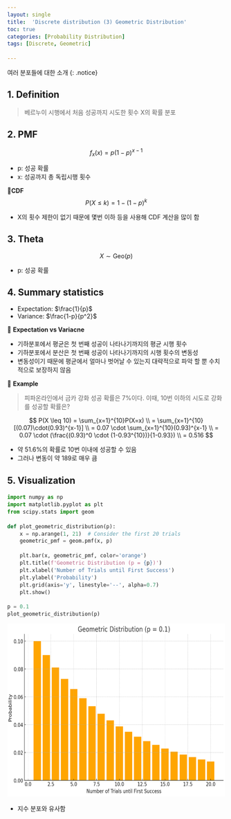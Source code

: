 ```yaml
---
layout: single
title:  'Discrete distribution (3) Geometric Distribution'
toc: true
categories: [Probability Distribution]
tags: [Discrete, Geometric]

---
```


여러 분포들에 대한 소개
{: .notice}

## 1. Definition

> 베르누이 시행에서 처음 성공까지 시도한 횟수 X의 확률 분포

## 2. PMF

$$
f_x(x) = p(1-p)^{x-1}
$$

- p: 성공 확률
- x: 성공까지 총 독립시행 횟수

📍**CDF**
$$
P(X \leq k) = 1-(1-p)^{k}
$$

- X의 횟수 제한이 없기 때문에 몇번 이하 등을 사용해 CDF 계산을 많이 함

## 3. Theta

$$
X \sim \text{Geo}(p)
$$

- p: 성공 확률

## 4. Summary statistics

- Expectation: $\frac{1}{p}$
- Variance: $\frac{1-p}{p^2}$

📍 **Expectation vs Variacne**

- 기하분포에서 평균은 첫 번째 성공이 나타나기까지의 평균 시행 횟수
- 기하분포에서 분산은 첫 번째 성공이 나타나기까지의 시행 횟수의 변동성
- 변동성이기 때문에 평균에서 얼마나 벗어날 수 있는지 대략적으로 파악 할 뿐 수치적으로 보장하지 않음

📍 **Example**

> 피파온라인에서 금카 강화 성공 확률은 7%이다. 이때, 10번 이하의 시도로 강화를 성공할 확률은?

$$
P(X \leq 10) = \sum_{x=1}^{10}P(X=x) \\
= \sum_{x=1}^{10}[(0.07)\cdot(0.93)^{x-1}] \\
= 0.07 \cdot \sum_{x=1}^{10}(0.93)^{x-1} \\
= 0.07 \cdot (\frac{(0.93)^0 \cdot (1-0.93^{10})}{1-0.93}) \\
= 0.516
$$

- 약 51.6%의 확률로 10번 이내에 성공할 수 있음
- 그러나 변동이 약 189로 매우 큼

## 5. Visualization

```python
import numpy as np
import matplotlib.pyplot as plt
from scipy.stats import geom

def plot_geometric_distribution(p):
    x = np.arange(1, 21)  # Consider the first 20 trials
    geometric_pmf = geom.pmf(x, p)

    plt.bar(x, geometric_pmf, color='orange')
    plt.title(f'Geometric Distribution (p = {p})')
    plt.xlabel('Number of Trials until First Success')
    plt.ylabel('Probability')
    plt.grid(axis='y', linestyle='--', alpha=0.7)
    plt.show()

p = 0.1
plot_geometric_distribution(p)
```

<p align="center"><img src="https://github.com/sigirace/page-images/blob/main/statistics/distributions/geo1.png?raw=true" width="600" height="400"></p>

- 지수 분포와 유사함
